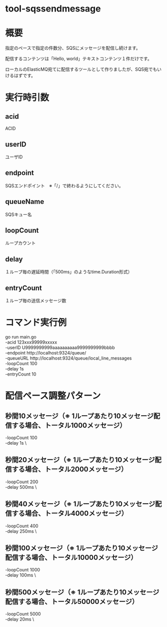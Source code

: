 # tool-sqssendmessage

# 概要

指定のペースで指定の件数分、SQSにメッセージを配信し続けます。

配信するコンテンツは「Hello, world」テキストコンテンツ１件だけです。

ローカルのElasticMQ宛てに配信するツールとして作りましたが、SQS宛でもいけるはずです。

# 実行時引数

## acid

ACID

## userID

ユーザID

## endpoint

SQSエンドポイント　※「/」で終わるようにしてください。

## queueName

SQSキュー名

## loopCount

ループカウント

## delay

１ループ毎の遅延時間（「500ms」のようなtime.Duration形式）

## entryCount

１ループ毎の送信メッセージ数

# コマンド実行例
go run main.go \
-acid 123xxx99999xxxxx \
-userID U9999999999aaaaaaaaaa9999999999bbbb \
-endpoint http://localhost:9324/queue/ \
-queueURL http://localhost:9324/queue/local_line_messages \
-loopCount 100 \
-delay 1s \
-entryCount 10

# 配信ペース調整パターン

## 秒間10メッセージ（※ 1ループあたり10メッセージ配信する場合、トータル1000メッセージ）

-loopCount 100 \
-delay 1s \

## 秒間20メッセージ（※ 1ループあたり10メッセージ配信する場合、トータル2000メッセージ）

-loopCount 200 \
-delay 500ms \

## 秒間40メッセージ（※ 1ループあたり10メッセージ配信する場合、トータル4000メッセージ）

-loopCount 400 \
-delay 250ms \

## 秒間100メッセージ（※ 1ループあたり10メッセージ配信する場合、トータル10000メッセージ）

-loopCount 1000 \
-delay 100ms \

## 秒間500メッセージ（※ 1ループあたり10メッセージ配信する場合、トータル50000メッセージ）

-loopCount 5000 \
-delay 20ms \
